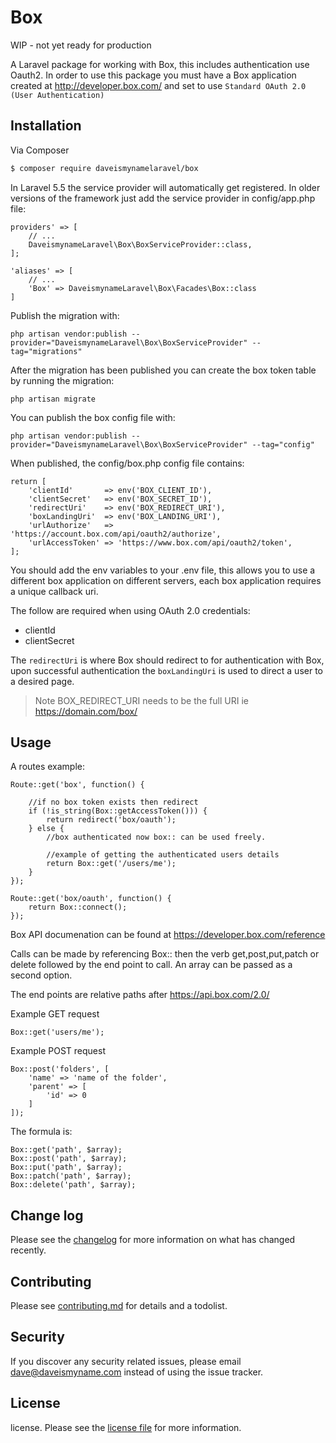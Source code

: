 # Box

WIP - not yet ready for production

A Laravel package for working with Box, this includes authentication use Oauth2. In order to use this package you must have a Box application created at http://developer.box.com/ and set to use `Standard OAuth 2.0 (User Authentication)`

## Installation

Via Composer

``` bash
$ composer require daveismynamelaravel/box
```

In Laravel 5.5 the service provider will automatically get registered. In older versions of the framework just add the service provider in config/app.php file:

```
providers' => [
    // ...
    DaveismynameLaravel\Box\BoxServiceProvider::class,
];
```

```
'aliases' => [
	// ...
    'Box' => DaveismynameLaravel\Box\Facades\Box::class
]
```

Publish the migration with:

```
php artisan vendor:publish --provider="DaveismynameLaravel\Box\BoxServiceProvider" --tag="migrations"
```

After the migration has been published you can create the box token table by running the migration:

```
php artisan migrate
```

You can publish the box config file with:

```
php artisan vendor:publish --provider="DaveismynameLaravel\Box\BoxServiceProvider" --tag="config"
```

When published, the config/box.php config file contains:

```
return [
    'clientId'       => env('BOX_CLIENT_ID'),
    'clientSecret'   => env('BOX_SECRET_ID'),
    'redirectUri'    => env('BOX_REDIRECT_URI'),
    'boxLandingUri'  => env('BOX_LANDING_URI'),
    'urlAuthorize'   => 'https://account.box.com/api/oauth2/authorize',
    'urlAccessToken' => 'https://www.box.com/api/oauth2/token',
];
```

You should add the env variables to your .env file, this allows you to use a different box application on different servers, each box application requires a unique callback uri.

The follow are required when using OAuth 2.0 credentials:

* clientId
* clientSecret

The `redirectUri` is where Box should redirect to for authentication with Box, upon successful authentication the `boxLandingUri` is used to direct a user to a desired page.

> Note BOX_REDIRECT_URI needs to be the full URI ie https://domain.com/box/

## Usage

A routes example:

```
Route::get('box', function() {

    //if no box token exists then redirect
    if (!is_string(Box::getAccessToken())) {
        return redirect('box/oauth');
    } else {
        //box authenticated now box:: can be used freely.

        //example of getting the authenticated users details
        return Box::get('/users/me');
    }
});

Route::get('box/oauth', function() {
    return Box::connect();
});
```

Box API documenation can be found at https://developer.box.com/reference

Calls can be made by referencing Box:: then the verb get,post,put,patch or delete followed by the end point to call. An array can be passed as a second option.

The end points are relative paths after https://api.box.com/2.0/

Example GET request

```
Box::get('users/me');
```

Example POST request

```
Box::post('folders', [
    'name' => 'name of the folder',
    'parent' => [
        'id' => 0
    ]
]);
```

The formula is:

```
Box::get('path', $array);
Box::post('path', $array);
Box::put('path', $array);
Box::patch('path', $array);
Box::delete('path', $array);
```



## Change log

Please see the [changelog](changelog.md) for more information on what has changed recently.


## Contributing

Please see [contributing.md](contributing.md) for details and a todolist.

## Security

If you discover any security related issues, please email [dave@daveismyname.com](dave@daveismyname.com) instead of using the issue tracker.

## License

license. Please see the [license file](license.md) for more information.
